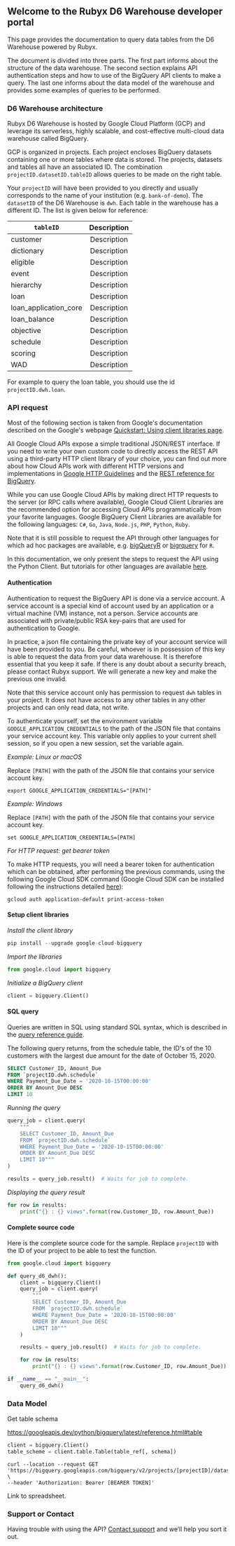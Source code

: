 ## Welcome to the Rubyx D6 Warehouse developer portal

This page provides the documentation to query data tables from the D6 Warehouse powered by Rubyx. 

The document is divided into three parts. The first part informs about the structure of the data warehouse. The second section explains API authentication steps and how to use of the BigQuery API clients to make a query. The last one informs about the data model of the warehouse and provides some examples of queries to be performed.

### D6 Warehouse architecture

Rubyx D6 Warehouse is hosted by Google Cloud Platform (GCP) and leverage its serverless, highly scalable, and cost-effective multi-cloud data warehouse called BigQuery. 

GCP is organized in projects. Each project encloses BigQuery datasets containing one or more tables where data is stored. The projects, datasets and tables all have an associated ID. The combination `projectID.datasetID.tableID` allows queries to be made on the right table.

Your `projectID` will have been provided to you directly and usually corresponds to the name of your institution (e.g. `bank-of-demo`). The `datasetID` of the D6 Warehouse is `dwh`. Each table in the warehouse has a different ID. The list is given below for reference:

| `tableID`        | Description           |
| ------------- |:-------------:| 
| customer     | Description | 
| dictionary     | Description      | 
| eligible | Description     | 
| event | Description      | 
| hierarchy  | Description     | 
| loan  | Description      | 
| loan_application_core  | Description     | 
| loan_balance | Description     | 
| objective | Description     | 
| schedule | Description      | 
| scoring | Description     | 
| WAD | Description     | 

For example to query the loan table, you should use the id `projectID.dwh.loan`.

### API request

Most of the following section is taken from Google's documentation described on the Google's webpage [Quickstart: Using client libraries page](https://cloud.google.com/bigquery/docs/quickstarts/quickstart-client-libraries).

All Google Cloud APIs expose a simple traditional JSON/REST interface. If you need to write your own custom code to directly access the REST API using a third-party HTTP client library of your choice, you can find out more about how Cloud APIs work with different HTTP versions and implementations in [Google HTTP Guidelines](https://cloud.google.com/apis/docs/http) and the [REST reference for BigQuery](https://cloud.google.com/bigquery/docs/reference/rest).

While you can use Google Cloud APIs by making direct HTTP requests to the server (or RPC calls where available), Google Cloud Client Libraries are the recommended option for accessing Cloud APIs programmatically from your favorite languages. Google BigQuery Client Libraries are available for the following languages: `C#`, `Go`, `Java`, `Node.js`, `PHP`, `Python`, `Ruby`.

Note that it is still possible to request the API through other languages for which ad hoc packages are available, e.g. [bigQueryR](https://code.markedmondson.me/bigQueryR/) or [bigrquery](https://bigrquery.r-dbi.org/) for `R`. 

In this documentation, we only present the steps to request the API using the Python Client. But tutorials for other languages are available [here](https://cloud.google.com/bigquery/docs/quickstarts/quickstart-client-libraries#client-libraries-install-python).

#### Authentication

Authentication to request the BigQuery API is done via a service account. A service account is a special kind of account used by an application or a virtual machine (VM) instance, not a person. Service accounts are associated with private/public RSA key-pairs that are used for authentication to Google.

In practice, a json file containing the private key of your account service will have been provided to you. Be careful, whoever is in possession of this key is able to request the data from your data warehouse. It is therefore essential that you keep it safe. If there is any doubt about a security breach, please contact Rubyx support. We will generate a new key and make the previous one invalid.

Note that this service account only has permission to request `dwh` tables in your project. It does not have access to any other tables in any other projects and can only read data, not write.

To authenticate yourself, set the environment variable `GOOGLE_APPLICATION_CREDENTIALS` to the path of the JSON file that contains your service account key. This variable only applies to your current shell session, so if you open a new session, set the variable again. 

*Example: Linux or macOS*

Replace `[PATH]` with the path of the JSON file that contains your service account key. 

```
export GOOGLE_APPLICATION_CREDENTIALS="[PATH]" 
```

*Example: Windows*

Replace `[PATH]` with the path of the JSON file that contains your service account key. 

```
set GOOGLE_APPLICATION_CREDENTIALS=[PATH]
```

*For HTTP request: get bearer token*

To make HTTP requests, you will need a bearer token for authentication which can be obtained, after performing the previous commands, using the following Google Cloud SDK command (Google Cloud SDK can be installed following the instructions detailed [here](https://cloud.google.com/sdk/docs/install)):

```
gcloud auth application-default print-access-token
```

#### Setup client libraries

*Install the client library*

```python
pip install --upgrade google-cloud-bigquery
```

*Import the libraries*

```python
from google.cloud import bigquery
```

*Initialize a BigQuery client*

```python
client = bigquery.Client()
```

#### SQL query

Queries are written in SQL using standard SQL syntax, which is described in the [query reference guide](https://cloud.google.com/bigquery/docs/reference/standard-sql/enabling-standard-sql).

The following query returns, from the schedule table, the ID's of the 10 customers with the largest due amount for the date of October 15, 2020.

```sql
SELECT Customer_ID, Amount_Due 
FROM `projectID.dwh.schedule` 
WHERE Payment_Due_Date = '2020-10-15T00:00:00' 
ORDER BY Amount_Due DESC 
LIMIT 10
```

*Running the query*

```python
query_job = client.query(
    """
    SELECT Customer_ID, Amount_Due 
    FROM `projectID.dwh.schedule` 
    WHERE Payment_Due_Date = '2020-10-15T00:00:00' 
    ORDER BY Amount_Due DESC 
    LIMIT 10"""
)

results = query_job.result()  # Waits for job to complete.
```

*Displaying the query result*

```python
for row in results:
    print("{} : {} views".format(row.Customer_ID, row.Amount_Due))
```

#### Complete source code
Here is the complete source code for the sample. Replace `projectID` with the ID of your project to be able to test the function.

```python
from google.cloud import bigquery

def query_d6_dwh():
    client = bigquery.Client()
    query_job = client.query(
        """
        SELECT Customer_ID, Amount_Due 
        FROM `projectID.dwh.schedule` 
        WHERE Payment_Due_Date = '2020-10-15T00:00:00' 
        ORDER BY Amount_Due DESC 
        LIMIT 10"""
    )

    results = query_job.result()  # Waits for job to complete.

    for row in results:
        print("{} : {} views".format(row.Customer_ID, row.Amount_Due))

if __name__ == "__main__":
    query_d6_dwh()
```

### Data Model
Get table schema

https://googleapis.dev/python/bigquery/latest/reference.html#table

```python
client = bigquery.Client()
table_scheme = client.table.Table(table_ref[, schema])

```    
```
curl --location --request GET 'https://bigquery.googleapis.com/bigquery/v2/projects/[projectID]/datasets/dwh/tables/loan' \
--header 'Authorization: Bearer [BEARER TOKEN]'
```
Link to spreadsheet.

### Support or Contact

Having trouble with using the API? [Contact support](xxx) and we’ll help you sort it out.

